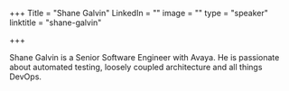 +++
Title = "Shane Galvin"
LinkedIn = ""
image = ""
type = "speaker"
linktitle = "shane-galvin"

+++

Shane Galvin is a Senior Software Engineer with Avaya. He is passionate about automated testing, loosely coupled architecture and all things DevOps.